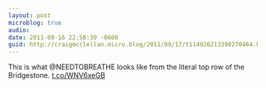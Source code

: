 ```yaml
---
layout: post
microblog: true
audio: 
date: 2011-09-16 22:58:39 -0600
guid: http://craigmcclellan.micro.blog/2011/09/17/t114926213390270464.html
---
```

This is what @NEEDTOBREATHE looks like from the literal top row of the Bridgestone.  [t.co/WNV6xeGB](http://t.co/WNV6xeGB)
